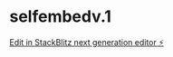 # selfembedv.1

[Edit in StackBlitz next generation editor ⚡️](https://stackblitz.com/~/github.com/hjay3/selfembedv.1)